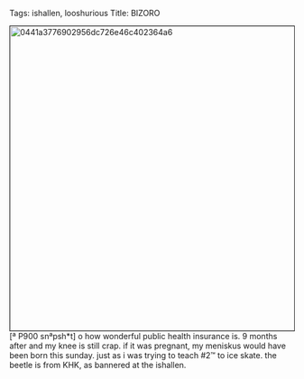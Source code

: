 Tags: ishallen, looshurious
Title: BIZORO
  
<p><img src="https://objects.hbvu.su/blotpix/looshurious/IMG_638430396.jpeg" width=540 height=540 alt="0441a3776902956dc726e46c402364a6" border=1>
[ª P900 snªpsh*t] o how wonderful public health insurance is. 9 months after and my knee is still crap. if it was pregnant, my meniskus would have been born this sunday. just as i was trying to teach #2™ to ice skate.   
the beetle is from KHK, as bannered at the ishallen.
